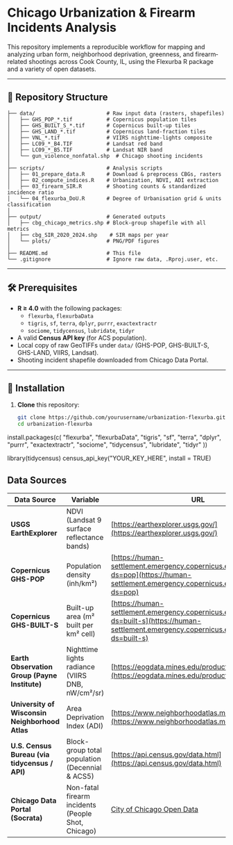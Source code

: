 # Chicago Urbanization & Firearm Incidents Analysis

This repository implements a reproducible workflow for mapping and analyzing urban form, neighborhood deprivation, greenness, and firearm‐related shootings across Cook County, IL, using the Flexurba R package and a variety of open datasets.

---

## 📂 Repository Structure
```
├── data/                       # Raw input data (rasters, shapefiles)
│   ├── GHS_POP_*.tif           # Copernicus population tiles
│   ├── GHS_BUILT_S_*.tif       # Copernicus built-up tiles
│   ├── GHS_LAND_*.tif          # Copernicus land-fraction tiles
│   ├── VNL_*.tif               # VIIRS nighttime-lights composite
│   ├── LC09_*_B4.TIF           # Landsat red band
│   ├── LC09_*_B5.TIF           # Landsat NIR band
│   └── gun_violence_nonfatal.shp  # Chicago shooting incidents
│
├── scripts/                    # Analysis scripts
│   ├── 01_prepare_data.R       # Download & preprocess CBGs, rasters
│   ├── 02_compute_indices.R    # Urbanization, NDVI, ADI extraction
│   ├── 03_firearm_SIR.R        # Shooting counts & standardized incidence ratio
│   └── 04_flexurba_DoU.R       # Degree of Urbanisation grid & units classification
│
├── output/                     # Generated outputs
│   ├── cbg_chicago_metrics.shp # Block-group shapefile with all metrics
│   ├── cbg_SIR_2020_2024.shp    # SIR maps per year
│   └── plots/                  # PNG/PDF figures
│
├── README.md                   # This file
└── .gitignore                  # Ignore raw data, .Rproj.user, etc.
```
---
## 🛠️ Prerequisites

- **R ≥ 4.0** with the following packages:
  - `flexurba`, `flexurbaData`  
  - `tigris`, `sf`, `terra`, `dplyr`, `purrr`, `exactextractr`  
  - `sociome`, `tidycensus`, `lubridate`, `tidyr`  
- A valid **Census API key** (for ACS population).  
- Local copy of raw GeoTIFFs under `data/` (GHS-POP, GHS-BUILT-S, GHS-LAND, VIIRS, Landsat).  
- Shooting incident shapefile downloaded from Chicago Data Portal.

---

## 🚀 Installation

1. **Clone** this repository:
   ```bash
   git clone https://github.com/yourusername/urbanization-flexurba.git
   cd urbanization-flexurba

install.packages(c(
  "flexurba", "flexurbaData", "tigris", "sf", "terra", "dplyr",
  "purrr", "exactextractr", "sociome", "tidycensus",
  "lubridate", "tidyr"
))

library(tidycensus)
census_api_key("YOUR_KEY_HERE", install = TRUE)

## Data Sources

| Data Source                                    | Variable                                           | URL                                                                                                                                                      |
| ---------------------------------------------- | -------------------------------------------------- | -------------------------------------------------------------------------------------------------------------------------------------------------------- |
| **USGS EarthExplorer**                         | NDVI (Landsat 9 surface reflectance bands)         | [https://earthexplorer.usgs.gov/](https://earthexplorer.usgs.gov/)                                                                                       |
| **Copernicus GHS-POP**                         | Population density (inh/km²)                       | [https://human-settlement.emergency.copernicus.eu/download.php?ds=pop](https://human-settlement.emergency.copernicus.eu/download.php?ds=pop)             |
| **Copernicus GHS-BUILT-S**                     | Built-up area (m² built per km² cell)              | [https://human-settlement.emergency.copernicus.eu/download.php?ds=built-s](https://human-settlement.emergency.copernicus.eu/download.php?ds=built-s)     |
| **Earth Observation Group (Payne Institute)**  | Nighttime lights radiance (VIIRS DNB, nW/cm²/sr)   | [https://eogdata.mines.edu/products/vnl/](https://eogdata.mines.edu/products/vnl/)                                                                       |
| **University of Wisconsin Neighborhood Atlas** | Area Deprivation Index (ADI)                       | [https://www.neighborhoodatlas.medicine.wisc.edu/](https://www.neighborhoodatlas.medicine.wisc.edu/)                                                     |
| **U.S. Census Bureau (via tidycensus / API)**  | Block-group total population (Decennial & ACS5)    | [https://api.census.gov/data.html](https://api.census.gov/data.html)                                                                                     |
| **Chicago Data Portal (Socrata)**              | Non-fatal firearm incidents (People Shot, Chicago) | [City of Chicago Open Data]([https://data.cityofchicago.org/Public-Safety/People-Shot-Chicago/ijzp-q8t2](https://data.cityofchicago.org/)) |
